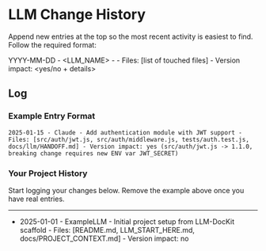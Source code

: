 # LLM Change History

Append new entries at the top so the most recent activity is easiest to find. Follow the required format:

YYYY-MM-DD - <LLM_NAME> - <Brief summary> - Files: [list of touched files] - Version impact: <yes/no + details>

## Log

### Example Entry Format

```
2025-01-15 - Claude - Add authentication module with JWT support - Files: [src/auth/jwt.js, src/auth/middleware.js, tests/auth.test.js, docs/llm/HANDOFF.md] - Version impact: yes (src/auth/jwt.js -> 1.1.0, breaking change requires new ENV var JWT_SECRET)
```

### Your Project History

Start logging your changes below. Remove the example above once you have real entries.

---

- 2025-01-01 - ExampleLLM - Initial project setup from LLM-DocKit scaffold - Files: [README.md, LLM_START_HERE.md, docs/PROJECT_CONTEXT.md] - Version impact: no
